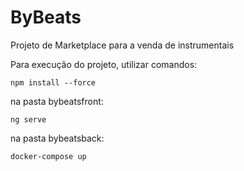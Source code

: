 # ByBeats

Projeto de Marketplace para a venda de instrumentais

Para execução do projeto, utilizar comandos:

```
npm install --force 
```

na pasta bybeatsfront:
```
ng serve
```
na pasta bybeatsback:
```
docker-compose up
```
